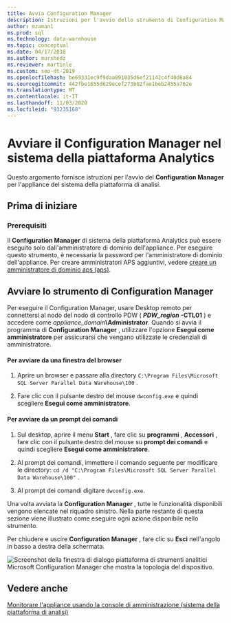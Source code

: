 ```yaml
---
title: Avvia Configuration Manager
description: Istruzioni per l'avvio dello strumento di Configuration Manager per l'appliance del sistema della piattaforma di analisi.
author: mzaman1
ms.prod: sql
ms.technology: data-warehouse
ms.topic: conceptual
ms.date: 04/17/2018
ms.author: murshedz
ms.reviewer: martinle
ms.custom: seo-dt-2019
ms.openlocfilehash: be69331ec9f9daa091035d6ef21142c4f40d6a84
ms.sourcegitcommit: 442fbe1655d629ecef273b02fae1beb2455a762e
ms.translationtype: MT
ms.contentlocale: it-IT
ms.lasthandoff: 11/03/2020
ms.locfileid: "93235168"
---
```

# <a name="launch-the-configuration-manager-in-analytics-platform-system"></a>Avviare il Configuration Manager nel sistema della piattaforma Analytics
Questo argomento fornisce istruzioni per l'avvio del **Configuration Manager** per l'appliance del sistema della piattaforma di analisi.  
  
## <a name="before-you-begin"></a>Prima di iniziare  
  
### <a name="prerequisites"></a>Prerequisiti  
Il **Configuration Manager** di sistema della piattaforma Analytics può essere eseguito solo dall'amministratore di dominio dell'appliance. Per eseguire questo strumento, è necessaria la password per l'amministratore di dominio dell'appliance. Per creare amministratori APS aggiuntivi, vedere [creare un amministratore di dominio aps &#40;aps&#41;](create-an-aps-domain-administrator-aps.md).  
  
## <a name="launch-the-configuration-manager-tool"></a><a name="Accessing"></a>Avviare lo strumento di Configuration Manager  
Per eseguire il Configuration Manager, usare Desktop remoto per connettersi al nodo del nodo di controllo PDW ( **_PDW_region_ -CTL01** ) e accedere come _appliance_domain_**\Administrator**. Quando si avvia il programma di **Configuration Manager** , utilizzare l'opzione **Esegui come amministratore** per assicurarsi che vengano utilizzate le credenziali di amministratore.  
  
#### <a name="to-launch-from-a-browser-window"></a>Per avviare da una finestra del browser  
  
1.  Aprire un browser e passare alla directory `C:\Program Files\Microsoft SQL Server Parallel Data Warehouse\100` .  
  
2.  Fare clic con il pulsante destro del mouse `dwconfig.exe` e quindi scegliere **Esegui come amministratore**.  
  
#### <a name="to-launch-from-a-command-prompt"></a>Per avviare da un prompt dei comandi  
  
1.  Sul desktop, aprire il menu **Start** , fare clic su **programmi** , **Accessori** , fare clic con il pulsante destro del mouse su **prompt dei comandi** e quindi scegliere **Esegui come amministratore**.  
  
2.  Al prompt dei comandi, immettere il comando seguente per modificare le directory: `cd /d "C:\Program Files\Microsoft SQL Server Parallel Data Warehouse\100"` .  
  
3.  Al prompt dei comandi digitare `dwconfig.exe`.  
  
Una volta avviata la **Configuration Manager** , tutte le funzionalità disponibili vengono elencate nel riquadro sinistro. Nella parte restante di questa sezione viene illustrato come eseguire ogni azione disponibile nello strumento.  
  
Per chiudere e uscire **Configuration Manager** , fare clic su **Esci** nell'angolo in basso a destra della schermata.  
  
![Screenshot della finestra di dialogo piattaforma di strumenti analitici Microsoft Configuration Manager che mostra la topologia del dispositivo.](./media/launch-the-configuration-manager/SQL_Server_PDW_DWConfig_ApplTop.png "SQL_Server_PDW_DWConfig_ApplTop")  
  
## <a name="see-also"></a>Vedere anche  
[Monitorare l'appliance usando la console di amministrazione &#40;sistema della piattaforma di analisi&#41;](monitor-the-appliance-by-using-the-admin-console.md)  
  
